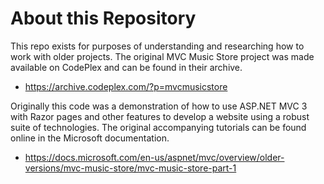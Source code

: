 # About this Repository
This repo exists for purposes of understanding and researching how to work with older projects. The original MVC Music Store project was made available on CodePlex and can be found in their archive.

* https://archive.codeplex.com/?p=mvcmusicstore

Originally this code was a demonstration of how to use ASP.NET MVC 3 with Razor pages and other features to develop a website using a robust suite of technologies. The original accompanying tutorials can be found online in the Microsoft documentation.

* https://docs.microsoft.com/en-us/aspnet/mvc/overview/older-versions/mvc-music-store/mvc-music-store-part-1
